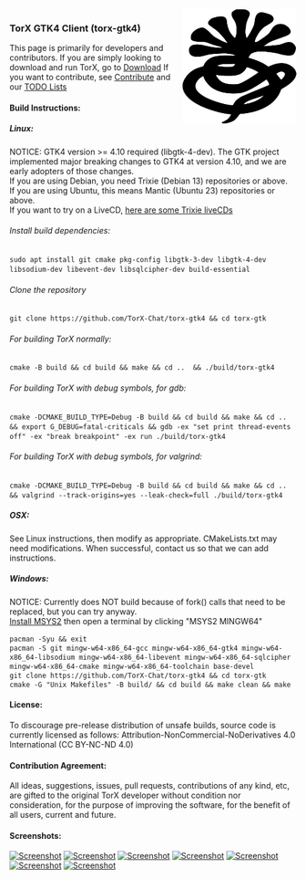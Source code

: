 <img alt="Logo" width="200" height="200" src="https://raw.githubusercontent.com/TorX-Chat/torx-gtk4/main/other/scalable/apps/logo-torx-symbolic.svg" align="right" style="position: relative; top: 0; left: 0;">

### TorX GTK4 Client (torx-gtk4)
This page is primarily for developers and contributors.
If you are simply looking to download and run TorX, go to [Download](https://torx.chat/#download)
If you want to contribute, see [Contribute](https://torx.chat/#contribute) and our [TODO Lists](https://torx.chat/todo.html)

#### Build Instructions:
##### Linux:
NOTICE: GTK4 version >= 4.10 required (libgtk-4-dev). The GTK project implemented major breaking changes to GTK4 at version 4.10, and we are early adopters of those changes.
<br>If you are using Debian, you need Trixie (Debian 13) repositories or above.
<br>If you are using Ubuntu, this means Mantic (Ubuntu 23) repositories or above.
<br>If you want to try on a LiveCD, <a href="https://get.debian.org/images/weekly-live-builds/amd64/iso-hybrid/">here are some Trixie liveCDs</a>

###### Install build dependencies:
`sudo apt install git cmake pkg-config libgtk-3-dev libgtk-4-dev libsodium-dev libevent-dev libsqlcipher-dev build-essential`

###### Clone the repository
`git clone https://github.com/TorX-Chat/torx-gtk4 && cd torx-gtk`

###### For building TorX normally:
`cmake -B build && cd build && make && cd ..  && ./build/torx-gtk4`

###### For building TorX with debug symbols, for gdb:
`cmake -DCMAKE_BUILD_TYPE=Debug -B build && cd build && make && cd ..  && export G_DEBUG=fatal-criticals && gdb -ex "set print thread-events off" -ex "break breakpoint" -ex run ./build/torx-gtk4`

###### For building TorX with debug symbols, for valgrind:
`cmake -DCMAKE_BUILD_TYPE=Debug -B build && cd build && make && cd ..  && valgrind --track-origins=yes --leak-check=full ./build/torx-gtk4`

##### OSX:
See Linux instructions, then modify as appropriate. CMakeLists.txt may need modifications. When successful, contact us so that we can add instructions.

##### Windows:
NOTICE: Currently does NOT build because of fork() calls that need to be replaced, but you can try anyway.
<br><a href="https://www.msys2.org/">Install MSYS2</a> then open a terminal by clicking "MSYS2 MINGW64"
```
pacman -Syu && exit
pacman -S git mingw-w64-x86_64-gcc mingw-w64-x86_64-gtk4 mingw-w64-x86_64-libsodium mingw-w64-x86_64-libevent mingw-w64-x86_64-sqlcipher mingw-w64-x86_64-cmake mingw-w64-x86_64-toolchain base-devel
git clone https://github.com/TorX-Chat/torx-gtk4 && cd torx-gtk
cmake -G "Unix Makefiles" -B build/ && cd build && make clean && make
```

#### License:
To discourage pre-release distribution of unsafe builds, source code is currently licensed as follows: Attribution-NonCommercial-NoDerivatives 4.0 International (CC BY-NC-ND 4.0)

#### Contribution Agreement:
All ideas, suggestions, issues, pull requests, contributions of any kind, etc, are gifted to the original TorX developer without condition nor consideration, for the purpose of improving the software, for the benefit of all users, current and future.

#### Screenshots:
<a href="https://torx-chat.github.io/images/desktop_auth_screen.png"><img src="https://torx-chat.github.io/images/desktop_auth_screen.png" alt="Screenshot" style="max-height:400px;"></a>
<a href="https://torx-chat.github.io/images/desktop_add.png"><img src="https://torx-chat.github.io/images/desktop_add.png" alt="Screenshot" style="max-height:400px;"></a>
<a href="https://torx-chat.github.io/images/desktop_home.png"><img src="https://torx-chat.github.io/images/desktop_home.png" alt="Screenshot" style="max-height:400px;"></a>
<a href="https://torx-chat.github.io/images/desktop_grandma.png"><img src="https://torx-chat.github.io/images/desktop_grandma.png" alt="Screenshot" style="max-height:400px;"></a>
<a href="https://torx-chat.github.io/images/desktop_add_group.png"><img src="https://torx-chat.github.io/images/desktop_add_group.png" alt="Screenshot" style="max-height:400px;"></a>
<a href="https://torx-chat.github.io/images/desktop_group.png"><img src="https://torx-chat.github.io/images/desktop_group.png" alt="Screenshot" style="max-height:400px;"></a>
<a href="https://torx-chat.github.io/images/desktop_settings.png"><img src="https://torx-chat.github.io/images/desktop_settings.png" alt="Screenshot" style="max-height:400px;"></a>
